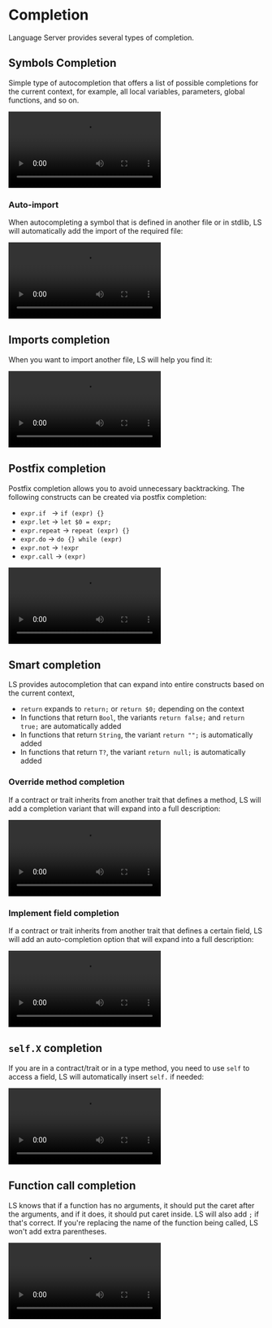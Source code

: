 # Completion

Language Server provides several types of completion.

## Symbols Completion

Simple type of autocompletion that offers a list of possible completions for the current context, for example,
all local variables, parameters, global functions, and so on.

<video src="../assets/completion.mov"></video>

### Auto-import

When autocompleting a symbol that is defined in another file or in stdlib, LS will automatically add the import of the
required file:

<video src="../assets/auto-import.mov"></video>

## Imports completion

When you want to import another file, LS will help you find it:

<video src="../assets/import-completion.mov"></video>

## Postfix completion

Postfix completion allows you to avoid unnecessary backtracking. The following constructs can be created via postfix
completion:

- `expr.if ` -> `if (expr) {}`
- `expr.let` -> `let $0 = expr;`
- `expr.repeat` -> `repeat (expr) {}`
- `expr.do` -> `do {} while (expr)`
- `expr.not` -> `!expr`
- `expr.call` -> `(expr)`

<video src="../assets/postfix-completion.mov"></video>

## Smart completion

LS provides autocompletion that can expand into entire constructs based on the current context,

- `return` expands to `return;` or `return $0;` depending on the context
- In functions that return `Bool`, the variants `return false;` and `return true;` are automatically added
- In functions that return `String`, the variant `return "";` is automatically added
- In functions that return `T?`, the variant `return null;` is automatically added

### Override method completion

If a contract or trait inherits from another trait that defines a method, LS will add a completion variant that will
expand into a full description:

<video src="../assets/override-completion.mov"></video>

### Implement field completion

If a contract or trait inherits from another trait that defines a certain field, LS will add an auto-completion option
that will expand into a full description:

<video src="../assets/field-completion.mov"></video>

## `self.X` completion

If you are in a contract/trait or in a type method, you need to use `self` to access a field, LS will automatically
insert `self.` if needed:

<video src="../assets/self-completion.mov"></video>

## Function call completion

LS knows that if a function has no arguments, it should put the caret after the arguments, and if it does, it should put
caret inside. LS will also add `;` if that's correct. If you're replacing the name of the function being called, LS
won't add extra parentheses.

<video src="../assets/call-completion.mov"></video>
